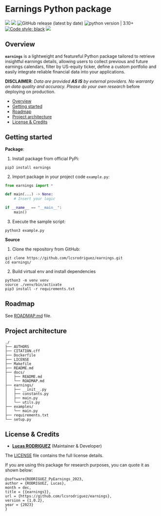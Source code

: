 # Earnings Python package

<img src="https://img.shields.io/static/v1?label=Languages&message=Python&color=ff0000"/>&nbsp;<img src="https://img.shields.io/static/v1?label=Restriction&message=NO&color=26c601"/> ![GitHub release (latest by date)](https://img.shields.io/github/v/release/lcsrodriguez/earnings) ![python version | 3.10+](https://img.shields.io/badge/Python%20version-3.10+-magenta) [![Code style: black](https://img.shields.io/badge/code%20style-black-000000.svg)](https://github.com/psf/black) ![](https://img.shields.io/badge/Dependabot-enabled-blue)


## Overview

**`earnings`** is a lightweight and featureful Python package tailored to retrieve insightful earnings details, allowing users to collect previous and future earnings calendars, filter by US-equity ticker, define a custom portfolio and easily integrate reliable financial data into your applications.

**DISCLAIMER**: *Data are provided **AS IS** by external providers. No warranty on data quality and accuracy. Please do your own research* before deploying on production.

* [Overview](#overview)
* [Getting started](#getting-started)
* [Roadmap](#roadmap)
* [Project architecture](#project-architecture)
* [License & Credits](#license--credits)

## Getting started

**Package**:
1. Install package from official PyPi:
```shell
pip3 install earnings
```
2. Import package in your project code `example.py`:
```python
from earnings import *

def main(...) -> None:
    # Insert your logic

if __name__ == "__main__":
    main()
```
3. Execute the sample script:
```shell
python3 example.py
```

**Source**
1. Clone the repository from GitHub:
```shell
git clone https://github.com/lcsrodriguez/earnings.git
cd earnings/
```

2. Build virtual env and install dependencies
```shell
python3 -m venv venv
source ./venv/bin/activate
pip3 install -r requirements.txt
```

## Roadmap

See [ROADMAP.md](docs/ROADMAP.md) file.

## Project architecture

```
./
├── AUTHORS
├── CITATION.cff
├── Dockerfile
├── LICENSE
├── Makefile
├── README.md
├── docs/
│   ├── README.md
│   └── ROADMAP.md
├── earnings/
│   ├── __init__.py
│   ├── constants.py
│   ├── main.py
│   └── utils.py
├── examples/
│   └── main.py
├── requirements.txt
└── setup.py
```

## License & Credits

- **[Lucas RODRIGUEZ](https://lcsrodriguez.github.io)** (Maintainer & Developer)

The [LICENSE](LICENSE) file contains the full license details.


If you are using this package for research purposes, you can quote it as shown below:

```shell
@software{RODRIGUEZ_PyEarnings_2023,
author = {RODRIGUEZ, Lucas},
month = dec,
title = {{earnings}},
url = {https://github.com/lcsrodriguez/earnings},
version = {1.0.2},
year = {2023}
}
```

